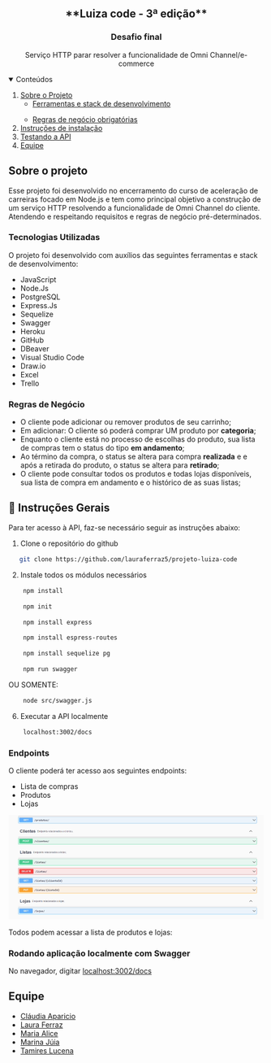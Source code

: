 <!-- PROJECT LOGO -->
<br />
<p align="center">
  <h2 align="center">**Luiza code - 3ª edição**</h2>
    <h3 align="center">Desafio final</h2>

  <p align="center">
    Serviço HTTP parar resolver a funcionalidade de Omni Channel/e-commerce
    <br />
  </p>
</p>

<!-- TABLE OF CONTENTS -->
<details open="open">
  <summary>Conteúdos</summary>
  <ol>
    <li>
      <a href="#sobre">Sobre o Projeto</a>
      <ul>
        <li><a href="#ferramentas">Ferramentas e stack de desenvolvimento</a></li>
      </ul>
    </li>
    <ul>
        <li><a href="#regras-de-negocio">Regras de negócio obrigatórias</a></li>
      </ul>
    </li>
    <li>
      <a href="#instrucoes">Instruções de instalação</a></li>
    <li><a href="#utilizando-a-api">Testando a API</a></li> 
    <li><a href="#equipe">Equipe</a></li>
  </ol>
</details>

<!-- ABOUT THE PROJECT -->

## Sobre o projeto
Esse projeto foi desenvolvido no encerramento do curso de aceleração de carreiras focado em Node.js e tem como principal objetivo a construção de um serviço HTTP resolvendo a funcionalidade de 
Omni Channel do cliente. Atendendo e respeitando requisitos e regras de negócio pré-determinados.

### Tecnologias Utilizadas

O projeto foi desenvolvido com auxílios das seguintes ferramentas e stack de desenvolvimento: 

- JavaScript 
- Node.Js
- PostgreSQL
- Express.Js
- Sequelize
- Swagger
- Heroku
- GitHub
- DBeaver
- Visual Studio Code
- Draw.io
- Excel
- Trello


### Regras de Negócio


- O cliente pode adicionar ou remover produtos de seu carrinho;
- Em adicionar: O cliente só poderá comprar UM produto por <b>categoria</b>;
- Enquanto o cliente está no processo de escolhas do produto, sua lista de compras tem o status do tipo <b>em andamento</b>;
- Ao término da compra, o status se altera para compra <b>realizada</b> e e após a retirada do produto, o status se altera para <b> retirado</b>;
- O cliente pode consultar todos os produtos e todas lojas disponíveis, sua lista de compra em andamento e o histórico de as suas listas;


## :book: Instruções Gerais

Para ter acesso à API, faz-se necessário seguir as instruções abaixo: 

1. Clone o repositório do github

```sh
   git clone https://github.com/lauraferraz5/projeto-luiza-code
```

2. Instale todos os módulos necessários 

```sh
    npm install
```

```sh
    npm init
```

```sh
    npm install express
```

```sh
    npm install espress-routes
```

```sh
    npm install sequelize pg
```

```sh
    npm run swagger
```

OU SOMENTE:

```sh
    node src/swagger.js
```

6. Executar a API localmente

```sh
    localhost:3002/docs
```

### Endpoints

O cliente poderá ter acesso aos seguintes endpoints:

- Lista de compras
- Produtos
- Lojas

![Endpoints Clientes][endpoints-cliente]

Todos podem acessar a lista de produtos e lojas:

### Rodando aplicação localmente com Swagger

No navegador, digitar <a href=" localhost:3002/docs"> localhost:3002/docs</a>

<!-- CONTACT -->

## Equipe

- [Cláudia Aparicio](https://github.com/ClauApa)
- [Laura Ferraz](https://github.com/lauraferraz5/)
- [Maria Alice](https://github.com/alicemelosousa)
- [Marina Júia](https://github.com/marinajulia)
- [Tamires Lucena](https://github.com/TamiresLucena)

<!-- IMAGES -->


[endpoints-cliente]: images/swagger.png


